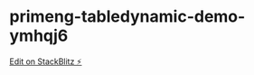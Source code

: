 # primeng-tabledynamic-demo-ymhqj6

[Edit on StackBlitz ⚡️](https://stackblitz.com/edit/primeng-tabledynamic-demo-ymhqj6)